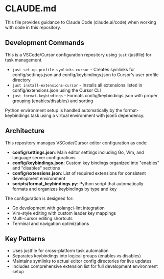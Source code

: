# CLAUDE.md

This file provides guidance to Claude Code (claude.ai/code) when working with code in this repository.

## Development Commands

This is a VSCode/Cursor configuration repository using `just` (justfile) for task management.

- `just set-up-profile-symlinks-cursor` - Creates symlinks for config/settings.json and config/keybindings.json to Cursor's user profile directory
- `just install-extensions-cursor` - Installs all extensions listed in config/extensions.json using the Cursor CLI
- `just format-keybindings` - Formats config/keybindings.json with proper grouping (enables/disables) and sorting

Python environment setup is handled automatically by the format-keybindings task using a virtual environment with json5 dependency.

## Architecture

This repository manages VSCode/Cursor editor configuration as code:

- **config/settings.json**: Main editor settings including Go, Vim, and language server configurations
- **config/keybindings.json**: Custom key bindings organized into "enables" and "disables" sections
- **config/extensions.json**: List of required extensions for consistent development environment
- **scripts/format_keybindings.py**: Python script that automatically formats and organizes keybindings by type and key

The configuration is designed for:
- Go development with golangci-lint integration
- Vim-style editing with custom leader key mappings
- Multi-cursor editing shortcuts
- Terminal and navigation optimizations

## Key Patterns

- Uses justfile for cross-platform task automation
- Separates keybindings into logical groups (enables vs disables)
- Maintains symlinks to actual editor config directories for live updates
- Includes comprehensive extension list for full development environment setup